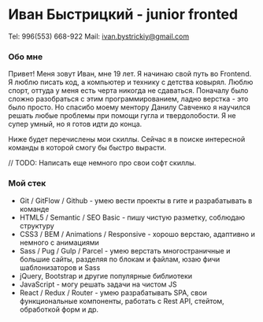 # Иван Быстрицкий - junior fronted

Tel: 996(553) 668-922
Mail: ivan.bystrickiy@gmail.com

### Обо мне

Привет! Меня зовут Иван, мне 19 лет. Я начинаю свой путь во Frontend. Я люблю писать код, а компьютер и технику с детства ковырял. Люблю спорт, оттуда у меня есть черта никогда не сдаваться. Поначалу было сложно разобраться с этим программированием, ладно верстка - это было просто. Но спасибо моему ментору Данилу Савченко я научился решать любые проблемы при помощи гугла и твердолобости. Я не супер умный, но я готов идти до конца.

Ниже будет перечислены мои скиллы. Сейчас я в поиске интересной команды в которой смогу бы быстро вырасти.

// TODO: Написать еще немного про свои софт скиллы.

### Мой стек

- Git / GitFlow / Github - умею вести проекты в гите и разрабатывать в команде
- HTML5 / Semantic / SEO Basic - пишу чистую разметку, соблюдаю структуру
- CSS3 / BEM / Animations / Responsive - хорошо верстаю, адаптивно и немного с анимациями
- Sass / Pug / Gulp / Parcel - умею верстать многостраничные и большие сайты, разделяя по блокам и файлам, юзаю фичи шаблонизаторов и Sass
- jQuery, Bootstrap и другие популярные библиотеки
- JavaScript - могу решать задачи на чистом JS
- React / Redux / Router - умею разрабатывать SPA, свои функциональные компоненты, работать с Rest API, стейтом, обработкой форм и др.












